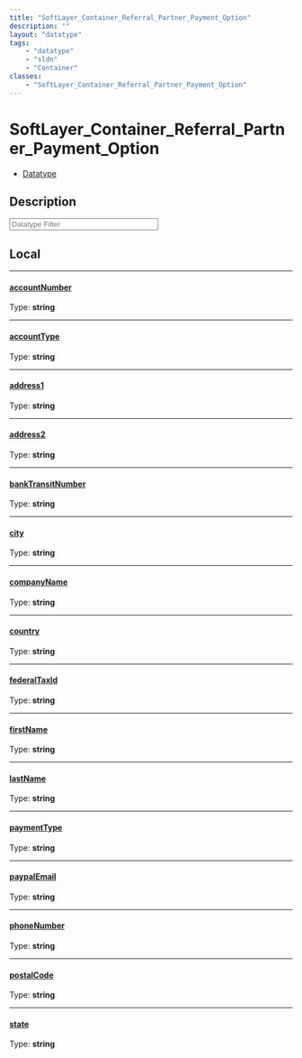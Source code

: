 ```yaml
---
title: "SoftLayer_Container_Referral_Partner_Payment_Option"
description: ""
layout: "datatype"
tags:
    - "datatype"
    - "sldn"
    - "Container"
classes:
    - "SoftLayer_Container_Referral_Partner_Payment_Option"
---
```


# SoftLayer_Container_Referral_Partner_Payment_Option
<div id='service-datatype'>
    <ul id='sldn-reference-tabs'>
        <li id='datatype'> <a href='/reference/datatypes/SoftLayer_Container_Referral_Partner_Payment_Option' >Datatype</a></li>
    </ul>
</div>

## Description 








<!-- Filer BEGIN -->
<div class="view-filters">
        <div class="clearfix">
            <div class="search-input-box">
                <input placeholder="Datatype Filter" onkeyup="titleSearch(inputId='prop-input', divId='properties', elementClass='prop-row')" 
                    type="text" id="prop-input" value="" size="30" maxlength="128" class="form-text">
            </div>
        </div>
</div>
<!-- Filer END -->

<div id="properties" class="content">
<div id="localProperties" class="prop-content" >

## Local
<div class="prop-row">

-----
[accountNumber]: #accountnumber
#### [accountNumber]
  
<span class="type-label">Type: </span>**string**  



</div>
<div class="prop-row">

-----
[accountType]: #accounttype
#### [accountType]
  
<span class="type-label">Type: </span>**string**  



</div>
<div class="prop-row">

-----
[address1]: #address1
#### [address1]
  
<span class="type-label">Type: </span>**string**  



</div>
<div class="prop-row">

-----
[address2]: #address2
#### [address2]
  
<span class="type-label">Type: </span>**string**  



</div>
<div class="prop-row">

-----
[bankTransitNumber]: #banktransitnumber
#### [bankTransitNumber]
  
<span class="type-label">Type: </span>**string**  



</div>
<div class="prop-row">

-----
[city]: #city
#### [city]
  
<span class="type-label">Type: </span>**string**  



</div>
<div class="prop-row">

-----
[companyName]: #companyname
#### [companyName]
  
<span class="type-label">Type: </span>**string**  



</div>
<div class="prop-row">

-----
[country]: #country
#### [country]
  
<span class="type-label">Type: </span>**string**  



</div>
<div class="prop-row">

-----
[federalTaxId]: #federaltaxid
#### [federalTaxId]
  
<span class="type-label">Type: </span>**string**  



</div>
<div class="prop-row">

-----
[firstName]: #firstname
#### [firstName]
  
<span class="type-label">Type: </span>**string**  



</div>
<div class="prop-row">

-----
[lastName]: #lastname
#### [lastName]
  
<span class="type-label">Type: </span>**string**  



</div>
<div class="prop-row">

-----
[paymentType]: #paymenttype
#### [paymentType]
  
<span class="type-label">Type: </span>**string**  



</div>
<div class="prop-row">

-----
[paypalEmail]: #paypalemail
#### [paypalEmail]
  
<span class="type-label">Type: </span>**string**  



</div>
<div class="prop-row">

-----
[phoneNumber]: #phonenumber
#### [phoneNumber]
  
<span class="type-label">Type: </span>**string**  



</div>
<div class="prop-row">

-----
[postalCode]: #postalcode
#### [postalCode]
  
<span class="type-label">Type: </span>**string**  



</div>
<div class="prop-row">

-----
[state]: #state
#### [state]
  
<span class="type-label">Type: </span>**string**  



</div>
</div>
<!-- LOCAL PROPERTY END -->

</div>


